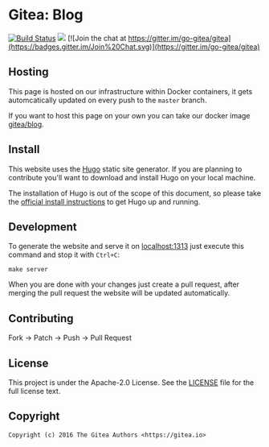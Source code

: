 # Gitea: Blog

[![Build Status](http://beta.drone.io/api/badges/go-gitea/blog/status.svg)](http://beta.drone.io/go-gitea/blog)
[![](https://images.microbadger.com/badges/image/gitea/blog.svg)](http://microbadger.com/images/gitea/blog "Get your own image badge on microbadger.com")
[![Join the chat at https://gitter.im/go-gitea/gitea](https://badges.gitter.im/Join%20Chat.svg)](https://gitter.im/go-gitea/gitea)

## Hosting

This page is hosted on our infrastructure within Docker containers, it gets
automcatically updated on every push to the `master` branch.

If you want to host this page on your own you can take our docker image
[gitea/blog](https://hub.docker.com/r/gitea/blog/).

## Install

This website uses the [Hugo](https://github.com/spf13/hugo) static site
generator. If you are planning to contribute you'll want to download and install
Hugo on your local machine.

The installation of Hugo is out of the scope of this document, so please take
the [official install instructions](https://gohugo.io/overview/installing/) to
get Hugo up and running.

## Development

To generate the website and serve it on [localhost:1313](http://localhost:1313)
just execute this command and stop it with `Ctrl+C`:

```
make server
```

When you are done with your changes just create a pull request, after merging
the pull request the website will be updated automatically.

## Contributing

Fork -> Patch -> Push -> Pull Request

## License

This project is under the Apache-2.0 License. See the [LICENSE](LICENSE) file
for the full license text.

## Copyright

```
Copyright (c) 2016 The Gitea Authors <https://gitea.io>
```
